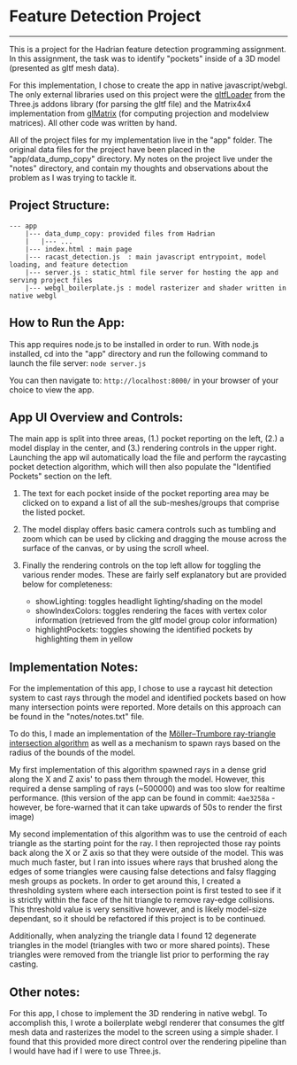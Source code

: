 # Feature Detection Project
---
This is a project for the Hadrian feature detection programming assignment. In this assignment, the task was to identify "pockets" inside of a 3D model (presented as gltf mesh data).

For this implementation, I chose to create the app in native javascript/webgl. The only external libraries used on this project were the [gltfLoader](https://github.com/johh/three-gltf-loader) from the Three.js addons library (for parsing the gltf file) and the Matrix4x4 implementation from [glMatrix](https://glmatrix.net/) (for computing projection and modelview matrices). All other code was written by hand.

All of the project files for my implementation live in the "app" folder. The original data files for the project have been placed in the "app/data_dump_copy" directory. My notes on the project live under the "notes" directory, and contain my thoughts and observations about the problem as I was trying to tackle it.

## Project Structure:
    --- app
        |--- data_dump_copy: provided files from Hadrian
        |   |--- ...
        |--- index.html : main page
        |--- racast_detection.js  : main javascript entrypoint, model loading, and feature detection
        |--- server.js : static_html file server for hosting the app and serving project files
        |--- webgl_boilerplate.js : model rasterizer and shader written in native webgl 

## How to Run the App:

This app requires node.js to be installed in order to run. With node.js installed, cd into the "app" directory and run the following command to launch the file server:
`node server.js`

You can then navigate to:
`http://localhost:8000/`
in your browser of your choice to view the app.

## App UI Overview and Controls:

The main app is split into three areas, (1.) pocket reporting on the left, (2.) a model display in the center, and (3.) rendering controls in the upper right. Launching the app wil automatically load the file and perform the raycasting pocket detection algorithm, which will then also populate the "Identified Pockets" section on the left.

1. The text for each pocket inside of the pocket reporting area may be clicked on to expand a list of all the sub-meshes/groups that comprise the listed pocket.

2. The model display offers basic camera controls such as tumbling and zoom which can be used by clicking and dragging the mouse across the surface of the canvas, or by using the scroll wheel.

3. Finally the rendering controls on the top left allow for toggling the various render modes. These are fairly self explanatory but are provided below for completeness:
    - showLighting: toggles headlight lighting/shading on the model
    - showIndexColors: toggles rendering the faces with vertex color information (retrieved from the gltf model group color information)
    - highlightPockets: toggles showing the identified pockets by highlighting them in yellow

## Implementation Notes:

For the implementation of this app, I chose to use a raycast hit detection system to cast rays through the model and identified pockets based on how many intersection points were reported. More details on this approach can be found in the "notes/notes.txt" file.

To do this, I made an implementation of the [Möller–Trumbore ray-triangle intersection algorithm](https://en.wikipedia.org/wiki/M%C3%B6ller%E2%80%93Trumbore_intersection_algorithm) as well as a mechanism to spawn rays based on the radius of the bounds of the model.

My first implementation of this algorithm spawned rays in a dense grid along the X and Z axis' to pass them through the model. However, this required a dense sampling of rays (~500000) and was too slow for realtime performance. (this version of the app can be found in commit: `4ae3258a` - however, be fore-warned that it can take upwards of 50s to render the first image)

My second implementation of this algorithm was to use the centroid of each triangle as the starting point for the ray. I then reprojected those ray points back along the X or Z axis so that they were outside of the model. This was much much faster, but I ran into issues where rays that brushed along the edges of some triangles were causing false detections and falsy flagging mesh groups as pockets. In order to get around this, I created a thresholding system where each intersection point is first tested to see if it is strictly within the face of the hit triangle to remove ray-edge collisions. This threshold value is very sensitive however, and is likely model-size dependant, so it should be refactored if this project is to be continued.

Additionally, when analyzing the triangle data I found 12 degenerate triangles in the model (triangles with two or more shared points). These triangles were removed from the triangle list prior to performing the ray casting.

## Other notes:

For this app, I chose to implement the 3D rendering in native webgl. To accomplish this, I wrote a boilerplate webgl renderer that consumes the gltf mesh data and rasterizes the model to the screen using a simple shader. I found that this provided more direct control over the rendering pipeline than I would have had if I were to use Three.js.







